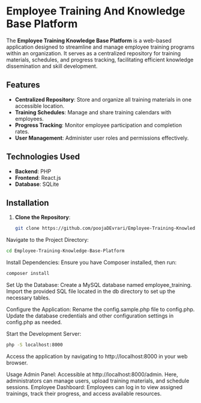 # Employee Training And Knowledge Base Platform

The **Employee Training Knowledge Base Platform** is a web-based application designed to streamline and manage employee training programs within an organization. It serves as a centralized repository for training materials, schedules, and progress tracking, facilitating efficient knowledge dissemination and skill development.

## Features

- **Centralized Repository**: Store and organize all training materials in one accessible location.
- **Training Schedules**: Manage and share training calendars with employees.
- **Progress Tracking**: Monitor employee participation and completion rates.
- **User Management**: Administer user roles and permissions effectively.

## Technologies Used

- **Backend**: PHP
- **Frontend**: React.js
- **Database**: SQLite

## Installation

1. **Clone the Repository**:
   ```bash
   git clone https://github.com/poojaDEvrari/Employee-Training-Knowledge-Base-Platform.git
   ```
Navigate to the Project Directory:

```bash
cd Employee-Training-Knowledge-Base-Platform
```

Install Dependencies: Ensure you have Composer installed, then run:

```bash
composer install
```

Set Up the Database:
Create a MySQL database named employee_training.
Import the provided SQL file located in the db directory to set up the necessary tables.

Configure the Application:
Rename the config.sample.php file to config.php.
Update the database credentials and other configuration settings in config.php as needed.

Start the Development Server:

```bash
php -S localhost:8000
```

Access the application by navigating to http://localhost:8000 in your web browser.

Usage
Admin Panel: Accessible at http://localhost:8000/admin. Here, administrators can manage users, upload training materials, and schedule sessions.
Employee Dashboard: Employees can log in to view assigned trainings, track their progress, and access available resources.
